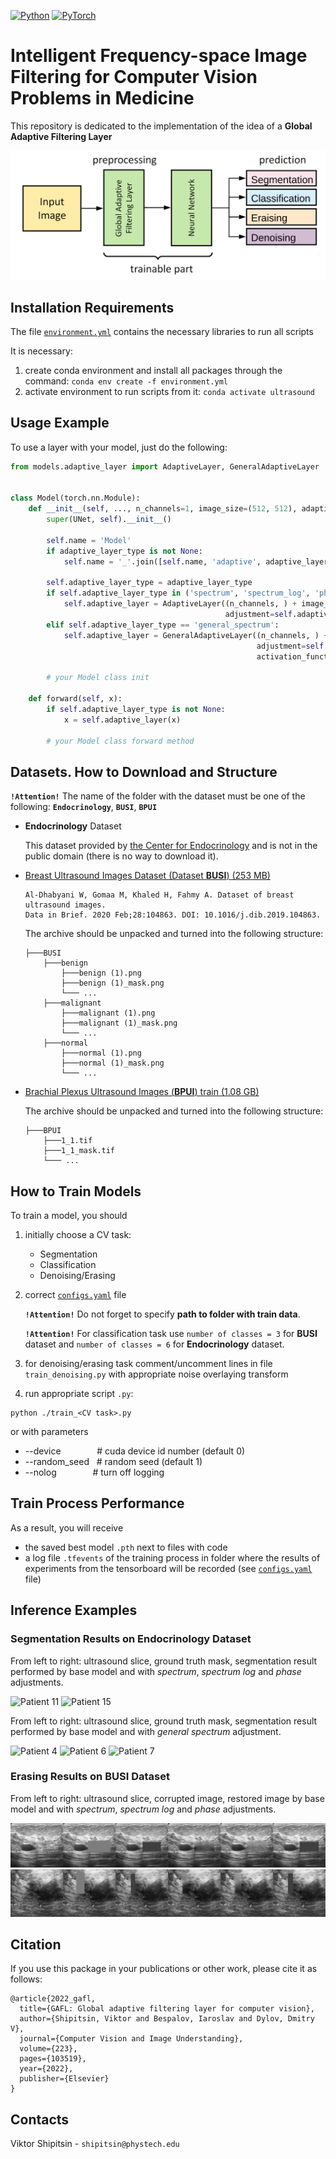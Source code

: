 [![Python](https://img.shields.io/badge/python-3.8.3-blue.svg)](https://python.org)
[![PyTorch](https://img.shields.io/badge/pytorch-1.8.1-red.svg)](https://pytorch.org/)

# Intelligent Frequency-space Image Filtering for Computer Vision Problems in Medicine

This repository is dedicated to the implementation of the idea of a **Global Adaptive Filtering Layer**

![block diagram](images/flowchart.png)

## Installation Requirements

The file [`environment.yml`](environment.yml) contains the necessary libraries to run all scripts

It is necessary:

1. create conda environment and install all packages through the command: `conda env create -f environment.yml`
2. activate environment to run scripts from it: `conda activate ultrasound`

## Usage Example

To use a layer with your model, just do the following:

```python
from models.adaptive_layer import AdaptiveLayer, GeneralAdaptiveLayer


class Model(torch.nn.Module):
    def __init__(self, ..., n_channels=1, image_size=(512, 512), adaptive_layer_type=None):
        super(UNet, self).__init__()

        self.name = 'Model'
        if adaptive_layer_type is not None:
            self.name = '_'.join([self.name, 'adaptive', adaptive_layer_type])

        self.adaptive_layer_type = adaptive_layer_type
        if self.adaptive_layer_type in ('spectrum', 'spectrum_log', 'phase'):
            self.adaptive_layer = AdaptiveLayer((n_channels, ) + image_size,
                                                adjustment=self.adaptive_layer_type)
        elif self.adaptive_layer_type == 'general_spectrum':
            self.adaptive_layer = GeneralAdaptiveLayer((n_channels, ) + image_size,
                                                       adjustment=self.adaptive_layer_type,
                                                       activation_function_name='relu')
        
        # your Model class init

    def forward(self, x):
        if self.adaptive_layer_type is not None:
            x = self.adaptive_layer(x)

        # your Model class forward method
```

## Datasets. How to Download and Structure

**`!Attention!`** The name of the folder with the dataset must be one of the following: **`Endocrinology`**, **`BUSI`**, **`BPUI`**

* **Endocrinology** Dataset
  
  This dataset provided by [the Center for Endocrinology](https://www.endocrincentr.ru/) and is not in the public domain (there is no way to download it).

* [Breast Ultrasound Images Dataset (Dataset **BUSI**) (253 MB)](https://scholar.cu.edu.eg/?q=afahmy/pages/dataset)

  ```
  Al-Dhabyani W, Gomaa M, Khaled H, Fahmy A. Dataset of breast ultrasound images.
  Data in Brief. 2020 Feb;28:104863. DOI: 10.1016/j.dib.2019.104863.
  ```
  
  The archive should be unpacked and turned into the following structure:

  ```
  ├───BUSI
      ├───benign
          ├───benign (1).png
          ├───benign (1)_mask.png
          └─── ...
      ├───malignant
          ├───malignant (1).png
          ├───malignant (1)_mask.png
          └─── ...
      ├───normal
          ├───normal (1).png
          ├───normal (1)_mask.png
          └─── ...
  ```

* [Brachial Plexus Ultrasound Images (**BPUI**) train (1.08 GB)](https://www.kaggle.com/c/ultrasound-nerve-segmentation/data)

  The archive should be unpacked and turned into the following structure:

    ```
    ├───BPUI
        ├───1_1.tif
        ├───1_1_mask.tif
        └─── ...
    ```

## How to Train Models

To train a model, you should 

1. initially choose a CV task:
    * Segmentation
    * Classification
    * Denoising/Erasing

2. correct [`configs.yaml`](configs.yaml) file

   **`!Attention!`** Do not forget to specify **path to folder with train data**.
   
   **`!Attention!`** For classification task use `number of classes = 3` for **BUSI** dataset and `number of classes = 6` for **Endocrinology** dataset.

3. for denoising/erasing task comment/uncomment lines in file `train_denoising.py` with appropriate noise overlaying transform

4. run appropriate script `.py`:

```
python ./train_<CV task>.py
```

or with parameters
  * --device &emsp; &emsp; &emsp; # cuda device id number (default 0)
  * --random_seed &nbsp; # random seed (default 1)
  * --nolog &emsp; &emsp; &emsp; # turn off logging

## Train Process Performance

As a result, you will receive 

* the saved best model `.pth` next to files with code
* a log file `.tfevents` of the training process in folder where the results of experiments from the tensorboard will be recorded (see [`configs.yaml`](configs.yaml) file)

## Inference Examples

### Segmentation Results on **Endocrinology** Dataset

From left to right: ultrasound slice, ground truth mask, segmentation result performed by base model and with _spectrum_, _spectrum log_ and _phase_ adjustments.

![Patient 11](images/segmentation_endocrinology_11.gif)
![Patient 15](images/segmentation_endocrinology_15.gif)

From left to right: ultrasound slice, ground truth mask, segmentation result performed by base model and with _general spectrum_ adjustment.

![Patient 4](images/segmentation_general_endocrinology_4.gif)
![Patient 6](images/segmentation_general_endocrinology_6.gif)
![Patient 7](images/segmentation_general_endocrinology_7.gif)

### Erasing Results on **BUSI** Dataset

From left to right: ultrasound slice, corrupted image, restored image by base model and with _spectrum_, _spectrum log_ and _phase_ adjustments.

![erasing BUSI benign 2](images/erasing_BUSI_benign_2.png)
![erasing BUSI malignant 2](images/erasing_BUSI_malignant_2.png)

## Citation

If you use this package in your publications or other work, please cite it as follows:

```
@article{2022_gafl,
  title={GAFL: Global adaptive filtering layer for computer vision},
  author={Shipitsin, Viktor and Bespalov, Iaroslav and Dylov, Dmitry V},
  journal={Computer Vision and Image Understanding},
  volume={223},
  pages={103519},
  year={2022},
  publisher={Elsevier}
}
```

## Contacts

Viktor Shipitsin - `shipitsin@phystech.edu`
